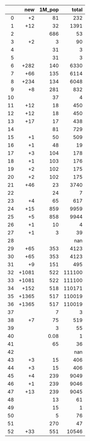 |    |   new |   1M_pop |   total |
|---:|------:|---------:|--------:|
|  0 |    +2 |    81    |     232 |
|  1 |   +12 |    32    |    1391 |
|  2 |       |   686    |      53 |
|  3 |    +2 |     3    |      90 |
|  4 |       |    31    |       3 |
|  5 |       |    31    |       3 |
|  6 |  +282 |   140    |    6330 |
|  7 |   +66 |   135    |    6114 |
|  8 |  +234 |   134    |    6048 |
|  9 |    +8 |   281    |     832 |
| 10 |       |    37    |       4 |
| 11 |   +12 |    18    |     450 |
| 12 |   +12 |    18    |     450 |
| 13 |   +17 |    17    |     438 |
| 14 |       |    81    |     729 |
| 15 |    +1 |    50    |     509 |
| 16 |    +1 |    48    |      19 |
| 17 |    +3 |   104    |     178 |
| 18 |    +1 |   103    |     176 |
| 19 |    +2 |   102    |     175 |
| 20 |    +2 |   102    |     175 |
| 21 |   +46 |    23    |    3740 |
| 22 |       |    24    |       7 |
| 23 |    +4 |    65    |     617 |
| 24 |   +15 |   859    |    9959 |
| 25 |    +5 |   858    |    9944 |
| 26 |    +1 |    10    |       4 |
| 27 |    +1 |     3    |      39 |
| 28 |       |          |     nan |
| 29 |   +65 |   353    |    4123 |
| 30 |   +65 |   353    |    4123 |
| 31 |    +9 |   151    |     495 |
| 32 | +1081 |   522    |  111100 |
| 33 | +1081 |   522    |  111100 |
| 34 |  +152 |   518    |  110171 |
| 35 | +1365 |   517    |  110019 |
| 36 | +1365 |   517    |  110019 |
| 37 |       |     7    |       3 |
| 38 |    +7 |    75    |     519 |
| 39 |       |     3    |      55 |
| 40 |       |     0.08 |       1 |
| 41 |       |    65    |      36 |
| 42 |       |          |     nan |
| 43 |    +3 |    15    |     406 |
| 44 |    +3 |    15    |     406 |
| 45 |    +4 |   239    |    9049 |
| 46 |    +1 |   239    |    9046 |
| 47 |   +13 |   239    |    9045 |
| 48 |       |    13    |      61 |
| 49 |       |    15    |       1 |
| 50 |       |     5    |      76 |
| 51 |       |   270    |      47 |
| 52 |   +33 |   551    |   10546 |